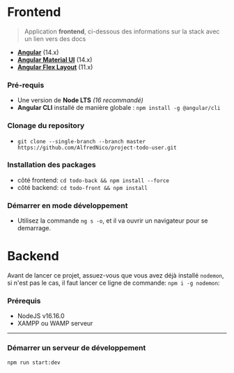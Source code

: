 # Frontend

> Application **frontend**, ci-dessous des informations sur la stack avec un lien vers des docs

- **[Angular](https://v14.angular.io/docs)** (14.x)
- **[Angular Material UI](https://v14.material.angular.io/)** (14.x)
- **[Angular Flex Layout](https://github.com/angular/flex-layout)** (11.x)

### Pré-requis

- Une version de **Node LTS** _(16 recommandé)_
- **Angular CLI** installé de manière globale : `npm install -g @angular/cli`

### Clonage du repository

- `git clone --single-branch --branch master https://github.com/AlfredNico/project-todo-user.git`

### Installation des packages

- côté frontend: `cd todo-back && npm install --force`
- côté backend: `cd todo-front && npm install`

### Démarrer en mode développement

- Utilisez la commande `ng s -o`, et il va ouvrir un navigateur pour se demarrage.

# Backend

Avant de lancer ce projet, assuez-vous que vous avez déjà installé `nodemon`,
si n'est pas le cas, il faut lancer ce ligne de commande:
`npm i -g nodemon`:

### Prérequis

- NodeJS v16.16.0
- XAMPP ou WAMP serveur

---

### Démarrer un serveur de développement

```run script
npm run start:dev
```
